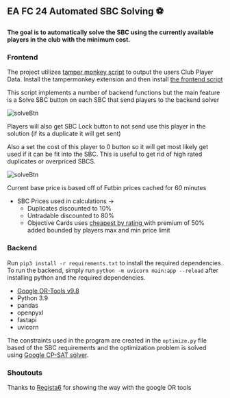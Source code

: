 ## EA FC 24 Automated SBC Solving ⚽

#### The goal is to automatically solve the SBC using the currently available players in the club with the minimum cost.

### Frontend
The project utilizes [tamper monkey script](https://www.tampermonkey.net/) to output the users Club Player Data.
Install the tampermonkey extension and then install [the frontend script](https://github.com/ThomasSteere/AI-SBC/raw/main/tampermonkey-ai-sbc.user.js)

This script implements a number of backend functions but the main feature is a Solve SBC button on each SBC that send players to the backend solver

![solveBtn](https://github.com/ThomasSteere/AI-SBC/blob/main/pictures/solveBtn.jpg?raw=true)

Players will also get SBC Lock button to not send use this player in the solution (if its a duplicate it will get sent)

Also a set the cost of this player to 0 button so it will get most likely get used if it can be fit into the SBC.
This is useful to get rid of high rated duplicates or overpriced SBCS.

![solveBtn](https://github.com/ThomasSteere/AI-SBC/blob/main/pictures/Player.jpg?raw=true)

Current base price is based off of Futbin prices cached for 60 minutes
- SBC Prices used in calculations ->
	- Duplicates discounted to 10%
	- Untradable discounted to 80%
	- Objective Cards uses [cheapest by rating ](https://www.futbin.com/home-tab/cheapest-by-rating) with premium of 50% added bounded by players max and min price limit

### Backend

Run `pip3 install -r requirements.txt` to install the required dependencies.
To run the backend, simply run `python -m uvicorn main:app --reload` after installing python and the required dependencies.
- [Google OR-Tools v9.8](https://github.com/google/or-tools)
- Python 3.9
- pandas
- openpyxl
- fastapi
- uvicorn

The constraints used in the program are created in the `optimize.py` file based of the SBC requirements and the optimization problem is solved using [Google CP-SAT solver](https://developers.google.com/optimization/cp/cp_solver).

### Shoutouts
Thanks to [Regista6](https://github.com/Regista6) for showing the way with the google OR tools
